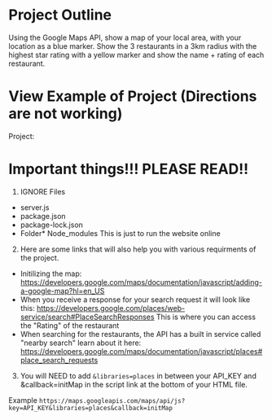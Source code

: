 # Project Outline
Using the Google Maps API, show a map of your local area, with your location as a blue marker. Show the 3 restaurants in a 3km radius with the highest star rating with a yellow marker and show the name + rating of each restaurant.   


# View Example of Project (Directions are not working) 
Project: 

# Important things!!! PLEASE READ!!

1. IGNORE Files
- server.js
- package.json
- package-lock.json
- Folder* Node_modules
This is just to run the website online

2. Here are some links that will also help you with various requirments of the project. 
- Initilizing the map: https://developers.google.com/maps/documentation/javascript/adding-a-google-map?hl=en_US  
- When you receive a response for your search request it will look like this: https://developers.google.com/places/web-service/search#PlaceSearchResponses This is where you can access the "Rating" of the restaurant
- When searching for the restaurants, the API has a built in service called "nearby search" learn about it here: https://developers.google.com/maps/documentation/javascript/places#place_search_requests

3. You will NEED to add `&libraries=places` in between your API_KEY and &callback=initMap in the script link at the bottom of your HTML file. 

Example `https://maps.googleapis.com/maps/api/js?key=API_KEY&libraries=places&callback=initMap`
